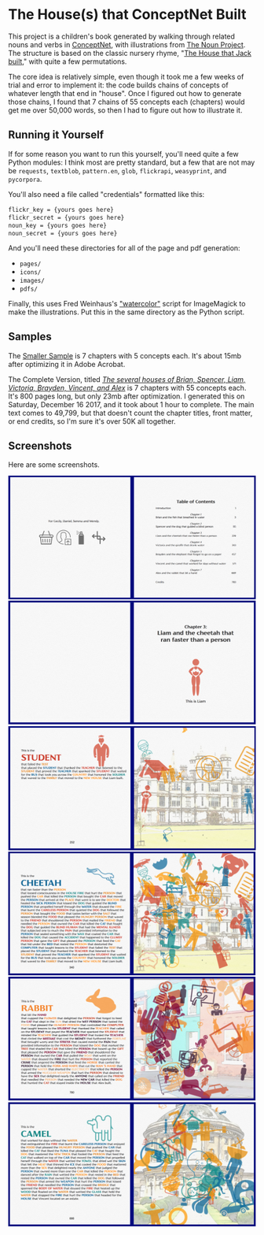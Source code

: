 # The House(s) that ConceptNet Built

This project is a children's book generated by walking through related nouns and verbs in [ConceptNet](http://conceptnet.io), with illustrations from [The Noun Project](http://thenounproject.com). The structure is based on the classic nursery rhyme, "[The House that Jack built](https://en.wikipedia.org/wiki/This_Is_the_House_That_Jack_Built)," with quite a few permutations.

The core idea is relatively simple, even though it took me a few weeks of trial and error to implement it: the code builds chains of concepts of whatever length that end in "house". Once I figured out how to generate those chains, I found that 7 chains of 55 concepts each (chapters) would get me over 50,000 words, so then I had to figure out how to illustrate it. 

## Running it Yourself

If for some reason you want to run this yourself, you'll need quite a few Python modules:
I think most are pretty standard, but a few that are not may be `requests`, `textblob`, `pattern.en`, `glob`, `flickrapi`, `weasyprint`, and `pycorpora`.

You'll also need a file called "credentials" formatted like this:

```
flickr_key = {yours goes here}
flickr_secret = {yours goes here}
noun_key = {yours goes here}
noun_secret = {yours goes here}
```

And you'll need these directories for all of the page and pdf generation: 

 - `pages/`
 - `icons/`
 - `images/`
 - `pdfs/`

Finally, this uses Fred Weinhaus's ["watercolor"](http://www.fmwconcepts.com/imagemagick/watercolor/index.php) script for ImageMagick to make the illustrations. Put this in the same directory as the Python script.

## Samples 

The [Smaller Sample](https://github.com/zachwhalen/nngm17/blob/master/output-smaller-sample.pdf) is 7 chapters with 5 concepts each. It's about 15mb after optimizing it in Adobe Acrobat. 

The Complete Version, titled [<cite>The several houses of Brian, Spencer, Liam, Victoria, Brayden, Vincent, and Alex</cite>](https://github.com/zachwhalen/nngm17/blob/master/output-optimized.pdf) is 7 chapters with 55 concepts each. It's 800 pages long, but only 23mb after optimization. I generated this on Saturday, December 16 2017, and it took about 1 hour to complete. The main text comes to 49,799, but that doesn't count the chapter titles, front matter, or end credits, so I'm sure it's over 50K all together.

## Screenshots

Here are some screenshots. 

<img src="screenshots/6.png" />
<img src="screenshots/3.png" />
<img src="screenshots/4.png" />
<img src="screenshots/5.png" />
<img src="screenshots/1.png" />
<img src="screenshots/2.png" />


